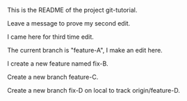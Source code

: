 This is the README of the project git-tutorial.

Leave a message to prove my second edit.


I came here for third time edit.

The current branch is "feature-A", I make an edit here.

I create a new feature named fix-B.

 Create a new branch feature-C.

Create a new branch fix-D on local to track origin/feature-D.
